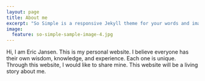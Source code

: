 ```yaml
---
layout: page
title: About me
excerpt: "So Simple is a responsive Jekyll theme for your words and images."
image:
  feature: so-simple-sample-image-4.jpg
---
```


Hi, I am Eric Jansen. This is my personal website. I believe everyone has their own wisdom, knowledge, and experience. Each one is unique. Through this website, I would like to share mine. This website will be a living story about me. 

[^1]: Example: *domain.com/category-name/post-title*